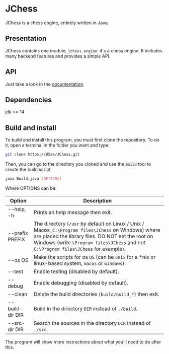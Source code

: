 # JChess

JChess is a chess engine, entirely written in Java.

## Presentation

JChess contains one module, `jchess.engine`: it's a chess engine. It includes many backend features and provides a simple API.

## API

Just take a look in the [documentation](doc/index.md).

## Dependencies

jdk >= 14

## Build and install

To build and install this program, you must first clone the repository.
To do it, open a terminal in the folder you want and type:

```sh
git clone https://85ae/JChess.git
```

Then, you can go to the directory you cloned and use the `Build` tool to create the build script

```sh
java Build.java [OPTIONS]
```

Where OPTIONS can be:

Option              | Description
--------------------|------------
--help, -h          | Prints an help message then exit.
--prefix PREFIX     | The directory (`/usr` by default on Linux / Unix / Macos, `C:\Program files\JChess` on Windows) where are placed the library files. DO NOT set the root on Windows (write `\Program files\JChess` and not `C:\Program files\JChess` for example).
--os OS             | Make the scripts for os `OS` (can be `unix` for a *nix or linux-based system, `macos` or `windows`).
--test              | Enable testing (disabled by default).
--debug             | Enable debugging (disabled by default).
--clean             | Delete the build directories (`build/build_*`) then exit.
--build-dir DIR     | Build in the directory `DIR` instead of `./build`.
--src-dir DIR       | Search the sources in the directory `DIR` instead of `./src`.

The program will show more instructions about what you'll need to do after this.
